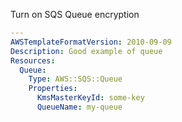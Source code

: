 
Turn on SQS Queue encryption

```yaml
---
AWSTemplateFormatVersion: 2010-09-09
Description: Good example of queue
Resources:
  Queue:
    Type: AWS::SQS::Queue
    Properties:
      KmsMasterKeyId: some-key
      QueueName: my-queue
```
